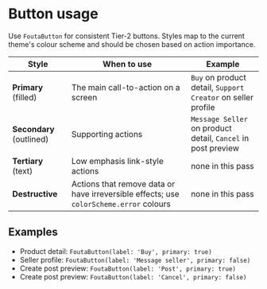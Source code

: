 # Button usage

Use `FoutaButton` for consistent Tier-2 buttons. Styles map to the current theme's
colour scheme and should be chosen based on action importance.

| Style | When to use | Example |
| --- | --- | --- |
| **Primary** (filled) | The main call-to-action on a screen | `Buy` on product detail, `Support Creator` on seller profile |
| **Secondary** (outlined) | Supporting actions | `Message Seller` on product detail, `Cancel` in post preview |
| **Tertiary** (text) | Low emphasis link-style actions | none in this pass |
| **Destructive** | Actions that remove data or have irreversible effects; use `colorScheme.error` colours | none in this pass |

## Examples
- Product detail: `FoutaButton(label: 'Buy', primary: true)`
- Seller profile: `FoutaButton(label: 'Message seller', primary: false)`
- Create post preview: `FoutaButton(label: 'Post', primary: true)`
- Create post preview: `FoutaButton(label: 'Cancel', primary: false)`
